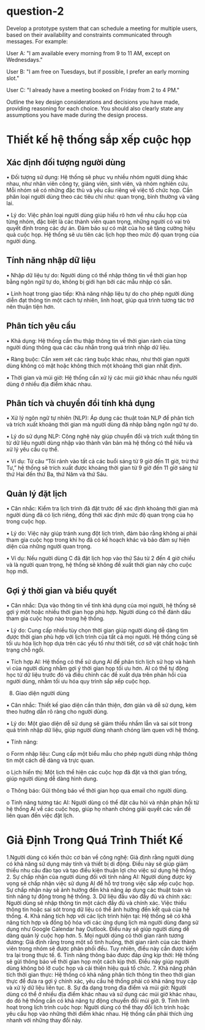 # question-2

Develop a prototype system that can schedule a meeting for multiple users, based on their availability and constraints communicated through messages. For example: 

User A: "I am available every morning from 9 to 11 AM, except on Wednesdays." 

User B: "I am free on Tuesdays, but if possible, I prefer an early morning slot."

User C: "I already have a meeting booked on Friday from 2 to 4 PM." 

Outline the key design considerations and decisions you have made, providing reasoning for each choice. You should also clearly state any assumptions you have made during the design process.


# Thiết kế hệ thống sắp xếp cuộc họp


## Xác định đối tượng người dùng

•	Đối tượng sử dụng: Hệ thống sẽ phục vụ nhiều nhóm người dùng khác nhau, như nhân viên công ty, giảng viên, sinh viên, và nhóm nghiên cứu. Mỗi nhóm sẽ có những đặc thù và yêu cầu riêng về việc tổ chức họp. Cần phân loại người dùng theo các tiêu chí như: quan trọng, bình thường và vãng lai.

•	Lý do: Việc phân loại người dùng giúp hiểu rõ hơn về nhu cầu họp của từng nhóm, đặc biệt là các thành viên quan trọng, những người có vai trò quyết định trong các dự án. Đảm bảo sự có mặt của họ sẽ tăng cường hiệu quả cuộc họp. Hệ thống sẽ ưu tiên các lịch họp theo mức độ quan trọng của người dùng.
## Tính năng nhập dữ liệu

•	Nhập dữ liệu tự do: Người dùng có thể nhập thông tin về thời gian họp bằng ngôn ngữ tự do, không bị giới hạn bởi các mẫu nhập có sẵn.

•	Linh hoạt trong giao tiếp: Khả năng nhập liệu tự do cho phép người dùng diễn đạt thông tin một cách tự nhiên, linh hoạt, giúp quá trình tương tác trở nên thuận tiện hơn.
## Phân tích yêu cầu

•	Khả dụng: Hệ thống cần thu thập thông tin về thời gian rảnh của từng người dùng thông qua các câu nhắn trong quá trình nhập dữ liệu.

•	Ràng buộc: Cần xem xét các ràng buộc khác nhau, như thời gian người dùng không có mặt hoặc không thích một khoảng thời gian nhất định.

•	Thời gian và múi giờ: Hệ thống cần xử lý các múi giờ khác nhau nếu người dùng ở nhiều địa điểm khác nhau.

## Phân tích và chuyển đổi tính khả dụng

•	Xử lý ngôn ngữ tự nhiên (NLP): Áp dụng các thuật toán NLP để phân tích và trích xuất khoảng thời gian mà người dùng đã nhập bằng ngôn ngữ tự do.

•	Lý do sử dụng NLP: Công nghệ này giúp chuyển đổi và trích xuất thông tin từ dữ liệu người dùng nhập vào thành văn bản mà hệ thống có thể hiểu và xử lý yêu cầu cụ thể.

•	Ví dụ: Từ câu “Tôi rảnh vào tất cả các buổi sáng từ 9 giờ đến 11 giờ, trừ thứ Tư,” hệ thống sẽ trích xuất được khoảng thời gian từ 9 giờ đến 11 giờ sáng từ thứ Hai đến thứ Ba, thứ Năm và thứ Sáu.

## Quản lý đặt lịch

•	Cân nhắc: Kiểm tra lịch trình đã đặt trước để xác định khoảng thời gian mà người dùng đã có lịch riêng, đồng thời xác định mức độ quan trọng của họ trong cuộc họp.

•	Lý do: Việc này giúp tránh xung đột lịch trình, đảm bảo rằng không ai phải tham gia cuộc họp trong khi họ đã có kế hoạch khác và bảo đảm sự hiện diện của những người quan trọng.

•	Ví dụ: Nếu người dùng C đã đặt lịch họp vào thứ Sáu từ 2 đến 4 giờ chiều và là người quan trọng, hệ thống sẽ không đề xuất thời gian này cho cuộc họp mới.

## Gợi ý thời gian và biểu quyết
•	Cân nhắc: Dựa vào thông tin về tính khả dụng của mọi người, hệ thống sẽ gợi ý một hoặc nhiều thời gian họp phù hợp. Người dùng có thể đánh dấu tham gia cuộc họp nào trong hệ thống.

•	Lý do: Cung cấp nhiều tùy chọn thời gian giúp người dùng dễ dàng tìm được thời gian phù hợp với lịch trình của tất cả mọi người. Hệ thống cũng sẽ tối ưu hóa lịch họp dựa trên các yếu tố như thời tiết, cơ sở vật chất hoặc tình trạng chỗ ngồi.

•	Tích hợp AI: Hệ thống có thể sử dụng AI để phân tích lịch sử họp và hành vi của người dùng nhằm gợi ý thời gian họp tối ưu hơn. AI có thể tự động học từ dữ liệu trước đó và điều chỉnh các đề xuất dựa trên phản hồi của người dùng, nhằm tối ưu hóa quy trình sắp xếp cuộc họp.

8. Giao diện người dùng

•	Cân nhắc: Thiết kế giao diện cần thân thiện, đơn giản và dễ sử dụng, kèm theo hướng dẫn rõ ràng cho người dùng.

•	Lý do: Một giao diện dễ sử dụng sẽ giảm thiểu nhầm lẫn và sai sót trong quá trình nhập dữ liệu, giúp người dùng nhanh chóng làm quen với hệ thống.

•	Tính năng:

o	Form nhập liệu: Cung cấp một biểu mẫu cho phép người dùng nhập thông tin một cách dễ dàng và trực quan.

o	Lịch hiển thị: Một lịch thể hiện các cuộc họp đã đặt và thời gian trống, giúp người dùng dễ dàng hình dung.

o	Thông báo: Gửi thông báo về thời gian họp qua email cho người dùng.

o	Tính năng tương tác AI: Người dùng có thể đặt câu hỏi và nhận phản hồi từ hệ thống AI về các cuộc họp, giúp họ nhanh chóng giải quyết các vấn đề liên quan đến việc đặt lịch.





# Giả Định Trong Quá Trình Thiết Kế
1.Người dùng có kiến thức cơ bản về công nghệ: Giả định rằng người dùng có khả năng sử dụng máy tính và thiết bị di động. Điều này sẽ giúp giảm thiểu nhu cầu đào tạo và tạo điều kiện thuận lợi cho việc sử dụng hệ thống.
2. Sự chấp nhận của người dùng đối với tính năng AI: Người dùng được kỳ vọng sẽ chấp nhận việc sử dụng AI để hỗ trợ trong việc sắp xếp cuộc họp. Sự chấp nhận này sẽ ảnh hưởng đến khả năng áp dụng các thuật toán và tính năng tự động trong hệ thống.
3. Dữ liệu đầu vào đầy đủ và chính xác: Người dùng sẽ nhập thông tin một cách đầy đủ và chính xác. Việc thiếu thông tin hoặc sai sót trong dữ liệu có thể ảnh hưởng đến kết quả của hệ thống.
4.  Khả năng tích hợp với các lịch trình hiện tại: Hệ thống sẽ có khả năng tích hợp và đồng bộ hóa với các ứng dụng lịch mà người dùng đang sử dụng như Google Calendar hay Outlook. Điều này sẽ giúp người dùng dễ dàng quản lý cuộc họp hơn.
5. Mọi người dùng có thời gian rảnh tương đương: Giả định rằng trong một số tình huống, thời gian rảnh của các thành viên trong nhóm sẽ được phân phối đều. Tuy nhiên, điều này cần được kiểm tra lại trong thực tế.
6. Tính năng thông báo được đáp ứng kịp thời: Hệ thống sẽ gửi thông báo về thời gian họp một cách kịp thời. Điều này giúp người dùng không bỏ lỡ cuộc họp và cải thiện hiệu quả tổ chức.
7. Khả năng phân tích thời gian thực: Hệ thống có khả năng phân tích thông tin theo thời gian thực để đưa ra gợi ý chính xác, yêu cầu hệ thống phải có khả năng truy cập và xử lý dữ liệu liên tục.
8.  Sự đa dạng trong địa điểm và múi giờ: Người dùng có thể ở nhiều địa điểm khác nhau và sử dụng các múi giờ khác nhau, do đó hệ thống cần có khả năng tự động chuyển đổi múi giờ.
9. Tính linh hoạt trong lịch trình cuộc họp: Người dùng có thể thay đổi lịch trình hoặc yêu cầu họp vào những thời điểm khác nhau. Hệ thống cần phải thích ứng nhanh với những thay đổi này.

